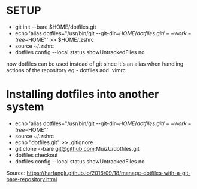 # SETUP

- git init --bare \$HOME/dotfiles.git
- echo 'alias dotfiles="/usr/bin/git --git-dir=$HOME/dotfiles.git/ --work-tree=$HOME"' >> $HOME/.zshrc
- source ~/.zshrc
- dotfiles config --local status.showUntrackedFiles no

now dotfiles can be used instead of git since it's an alias when handling actions of the repository eg:- dotfiles add .vimrc

# Installing dotfiles into another system

- echo 'alias dotfiles="/usr/bin/git --git-dir=$HOME/dotfiles.git/ --work-tree=$HOME"' 
- source ~/.zshrc
- echo "dotfiles.git" >> .gitignore
- git clone --bare git@github.com:MuizU/dotfiles.git
- dotfiles checkout
- dotfiles config --local status.showUntrackedFiles no

Source: https://harfangk.github.io/2016/09/18/manage-dotfiles-with-a-git-bare-repository.html
